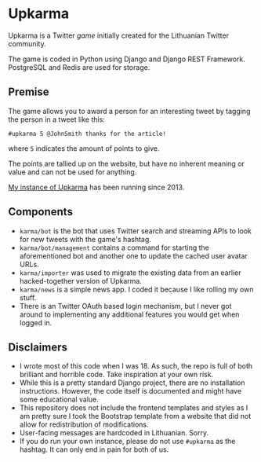 # Upkarma

Upkarma is a Twitter *game*
initially created for the Lithuanian Twitter community.

The game is coded in Python using Django and Django REST Framework.
PostgreSQL and Redis are used for storage.

## Premise

The game allows you to award a person for an interesting tweet
by tagging the person in a tweet like this:

    #upkarma 5 @JohnSmith thanks for the article!

where `5` indicates the amount of points to give.

The points are tallied up on the website,
but have no inherent meaning or value
and can not be used for anything.

[My instance of Upkarma](https://upkarma.lt/) has been running since 2013.

## Components

* `karma/bot` is the bot that uses Twitter search and streaming APIs
  to look for new tweets with the game's hashtag.
* `karma/bot/management` contains a command for starting the aforementioned bot
  and another one to update the cached user avatar URLs.
* `karma/importer` was used to migrate the existing data
  from an earlier hacked-together version of Upkarma.
* `karma/news` is a simple news app.
  I coded it because I like rolling my own stuff.
* There is an Twitter OAuth based login mechanism,
  but I never got around to implementing any additional features
  you would get when logged in.

## Disclaimers

* I wrote most of this code when I was 18.
  As such, the repo is full of both brilliant and horrible code.
  Take inspiration at your own risk.
* While this is a pretty standard Django project,
  there are no installation instructions.
  However, the code itself is documented
  and might have some educational value.
* This repository does not include the frontend templates and styles
  as I am pretty sure I took the Bootstrap template
  from a website that did not allow for redistribution of modifications.
* User-facing messages are hardcoded in Lithuanian. Sorry.
* If you do run your own instance,
  please do not use `#upkarma` as the hashtag.
  It can only end in pain for both of us.
